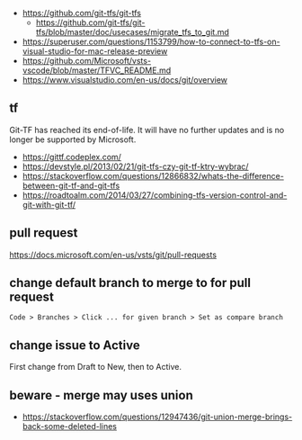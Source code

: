 - https://github.com/git-tfs/git-tfs
  - https://github.com/git-tfs/git-tfs/blob/master/doc/usecases/migrate_tfs_to_git.md
- https://superuser.com/questions/1153799/how-to-connect-to-tfs-on-visual-studio-for-mac-release-preview
- https://github.com/Microsoft/vsts-vscode/blob/master/TFVC_README.md
- https://www.visualstudio.com/en-us/docs/git/overview

## tf

Git-TF has reached its end-of-life.  It will have no further updates and is no longer be supported by Microsoft.

- https://gittf.codeplex.com/
- https://devstyle.pl/2013/02/21/git-tfs-czy-git-tf-ktry-wybrac/
- https://stackoverflow.com/questions/12866832/whats-the-difference-between-git-tf-and-git-tfs
- https://roadtoalm.com/2014/03/27/combining-tfs-version-control-and-git-with-git-tf/

## pull request

https://docs.microsoft.com/en-us/vsts/git/pull-requests

## change default branch to merge to for pull request

`Code > Branches > Click ... for given branch > Set as compare branch`

## change issue to Active

First change from Draft to New, then to Active.

## beware - merge may uses union

- https://stackoverflow.com/questions/12947436/git-union-merge-brings-back-some-deleted-lines